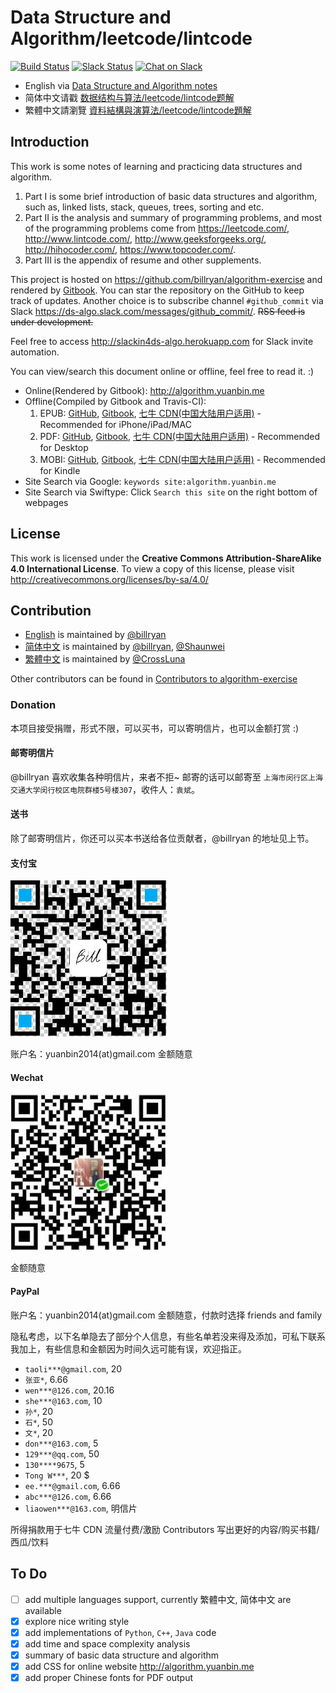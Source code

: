 # Data Structure and Algorithm/leetcode/lintcode

[![Build Status](https://travis-ci.org/billryan/algorithm-exercise.svg?branch=master)](https://travis-ci.org/billryan/algorithm-exercise)
[![Slack Status](https://slackin4ds-algo.herokuapp.com/badge.svg)](https://slackin4ds-algo.herokuapp.com/)
[![Chat on Slack](https://img.shields.io/badge/chat-on_slack-orange.svg)](https://ds-algo.slack.com/)

- English via [Data Structure and Algorithm notes](http://algorithm.yuanbin.me/en/index.html)
- 简体中文请戳 [数据结构与算法/leetcode/lintcode题解](http://algorithm.yuanbin.me/zh-hans/index.html)
- 繁體中文請瀏覽 [資料結構與演算法/leetcode/lintcode題解](http://algorithm.yuanbin.me/zh-tw/index.html)

## Introduction

This work is some notes of learning and practicing data structures and algorithm. 

1. Part I is some brief introduction of basic data structures and algorithm, such as, linked lists, stack, queues, trees, sorting and etc.
2. Part II is the analysis and summary of programming problems, and most of the programming problems come from <https://leetcode.com/>, <http://www.lintcode.com/>, <http://www.geeksforgeeks.org/>, <http://hihocoder.com/>, <https://www.topcoder.com/>.
3. Part III is the appendix of resume and other supplements.

This project is hosted on <https://github.com/billryan/algorithm-exercise> and rendered by [Gitbook](https://www.gitbook.com/book/yuanbin/algorithm/details). You can star the repository on the GitHub to keep track of updates. Another choice is to subscribe channel `#github_commit` via Slack <https://ds-algo.slack.com/messages/github_commit/>. ~~RSS feed is under development.~~

Feel free to access <http://slackin4ds-algo.herokuapp.com> for Slack invite automation.

You can view/search this document online or offline, feel free to read it. :)

- Online(Rendered by Gitbook): <http://algorithm.yuanbin.me>
- Offline(Compiled by Gitbook and Travis-CI):
    1. EPUB: [GitHub](https://github.com/sign4bill/algorithm-exercise/tree/deploy/epub), [Gitbook](https://www.gitbook.com/download/epub/book/yuanbin/algorithm), [七牛 CDN(中国大陆用户适用)](http://7xojrx.com1.z0.glb.clouddn.com/docs/algorithm-exercise/index.html) - Recommended for iPhone/iPad/MAC
    2. PDF: [GitHub](https://github.com/sign4bill/algorithm-exercise/tree/deploy/pdf), [Gitbook](https://www.gitbook.com/download/pdf/book/yuanbin/algorithm), [七牛 CDN(中国大陆用户适用)](http://7xojrx.com1.z0.glb.clouddn.com/docs/algorithm-exercise/index.html) - Recommended for Desktop
    3. MOBI: [GitHub](https://github.com/sign4bill/algorithm-exercise/tree/deploy/mobi), [Gitbook](https://www.gitbook.com/download/mobi/book/yuanbin/algorithm), [七牛 CDN(中国大陆用户适用)](http://7xojrx.com1.z0.glb.clouddn.com/docs/algorithm-exercise/index.html) - Recommended for Kindle
- Site Search via Google: `keywords site:algorithm.yuanbin.me`
- Site Search via Swiftype: Click `Search this site` on the right bottom of webpages

## License

This work is licensed under the **Creative Commons Attribution-ShareAlike 4.0 International License**. To view a copy of this license, please visit <http://creativecommons.org/licenses/by-sa/4.0/>

## Contribution

- [English](http://algorithm.yuanbin.me/en/index.html) is maintained by [@billryan](https://github.com/billryan)
- [简体中文](http://algorithm.yuanbin.zh-hans/index.html) is maintained by [@billryan](https://github.com/billryan), [@Shaunwei](https://github.com/Shaunwei)
- [繁體中文](http://algorithm.yuanbin.me/zh-tw/index.html) is maintained by [@CrossLuna](https://github.com/CrossLuna)

Other contributors can be found in [Contributors to algorithm-exercise](https://github.com/billryan/algorithm-exercise/graphs/contributors)

### Donation

本项目接受捐赠，形式不限，可以买书，可以寄明信片，也可以金额打赏 :)

#### 邮寄明信片

@billryan 喜欢收集各种明信片，来者不拒~ 邮寄的话可以邮寄至 `上海市闵行区上海交通大学闵行校区电院群楼5号楼307`，收件人：`袁斌`。

#### 送书

除了邮寄明信片，你还可以买本书送给各位贡献者，@billryan 的地址见上节。

#### 支付宝

![支付宝打赏](./shared-files/images/alipay_billryan_qr15x15.jpg)

账户名：yuanbin2014(at)gmail.com 金额随意

#### Wechat

![Red Packet](./shared-files/images/wechat_billryan_qr15x15.jpg)

金额随意

#### PayPal

账户名：yuanbin2014(at)gmail.com 金额随意，付款时选择 friends and family

隐私考虑，以下名单隐去了部分个人信息，有些名单若没来得及添加，可私下联系我加上，有些信息和金额因为时间久远可能有误，欢迎指正。

- `taoli***@gmail.com`, 20
- `张亚*`, 6.66
- `wen***@126.com`, 20.16
- `she***@163.com`, 10
- `孙*`, 20
- `石*`, 50
- `文*`, 20
- `don***@163.com`, 5
- `129***@qq.com`, 50
- `130****9675`, 5
- `Tong W***`, 20 $
- `ee.***@gmail.com`, 6.66
- `abc***@126.com`, 6.66
- `liaowen***@163.com`, 明信片

所得捐款用于七牛 CDN 流量付费/激励 Contributors 写出更好的内容/购买书籍/西瓜/饮料

## To Do

- [ ] add multiple languages support, currently 繁體中文, 简体中文 are available
- [x] explore nice writing style
- [x] add implementations of `Python`, `C++`, `Java` code
- [x] add time and space complexity analysis
- [x] summary of basic data structure and algorithm
- [x] add CSS for online website <http://algorithm.yuanbin.me>
- [x] add proper Chinese fonts for PDF output
